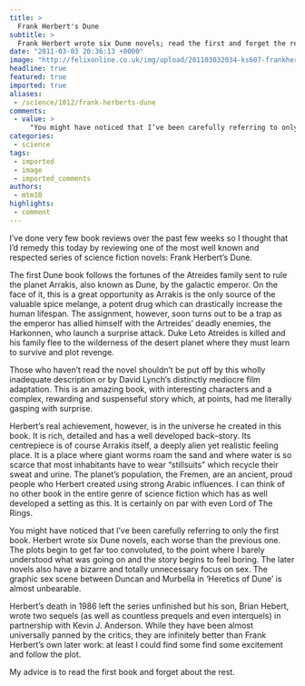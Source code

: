 ```yaml
---
title: >
  Frank Herbert's Dune
subtitle: >
  Frank Herbert wrote six Dune novels; read the first and forget the rest
date: "2011-03-03 20:36:13 +0000"
image: "http://felixonline.co.uk/img/upload/201103032034-ks607-frankher.jpg"
headline: true
featured: true
imported: true
aliases:
 - /science/1012/frank-herberts-dune
comments:
 - value: >
     "You might have noticed that I’ve been carefully referring to only the first book. Herbert wrote six Dune novels, each worse than the previous one. The plots begin to get far too convoluted, to the point where I barely understood what was going on and the story begins to feel boring." <br> <br>The plots are complex. That's the nature of the game... You were probably bored because you didn't understand the plot... <br> <br> <br>"My advice is to read the first book and forget about the rest." <br> <br>My advice is to read the Frank Herbert books and forget about the rest.
categories:
 - science
tags:
 - imported
 - image
 - imported_comments
authors:
 - mtm10
highlights:
 - comment
---
```


I’ve done very few book reviews over the past few weeks so I thought that I’d remedy this today by reviewing one of the most well known and respected series of science fiction novels: Frank Herbert’s Dune.

The first Dune book follows the fortunes of the Atreides family sent to rule the planet Arrakis, also known as Dune, by the galactic emperor. On the face of it, this is a great opportunity as Arrakis is the only source of the valuable spice melange, a potent drug which can drastically increase the human lifespan. The assignment, however, soon turns out to be a trap as the emperor has allied himself with the Artreides’ deadly enemies, the Harkonnen, who launch a surprise attack. Duke Leto Atreides is killed and his family flee to the wilderness of the desert planet where they must learn to survive and plot revenge.

Those who haven’t read the novel shouldn’t be put off by this wholly inadequate description or by David Lynch‘s distinctly mediocre film adaptation. This is an amazing book, with interesting characters and a complex, rewarding and suspenseful story which, at points, had me literally gasping with surprise.

Herbert’s real achievement, however, is in the universe he created in this book. It is rich, detailed and has a well developed back–story. Its centrepiece is of course Arrakis itself, a deeply alien yet realistic feeling place. It is a place where giant worms roam the sand and where water is so scarce that most inhabitants have to wear “stillsuits” which recycle their sweat and urine. The planet’s population, the Fremen, are an ancient, proud people who Herbert created using strong Arabic influences. I can think of no other book in the entire genre of science fiction which has as well developed a setting as this. It is certainly on par with even Lord of The Rings.

You might have noticed that I’ve been carefully referring to only the first book. Herbert wrote six Dune novels, each worse than the previous one. The plots begin to get far too convoluted, to the point where I barely understood what was going on and the story begins to feel boring. The later novels also have a bizarre and totally unnecessary focus on sex. The graphic sex scene between Duncan and Murbella in ‘Heretics of Dune’ is almost unbearable.

Herbert’s death in 1986 left the series unfinished but his son, Brian Hebert, wrote two sequels (as well as countless prequels and even interquels) in partnership with Kevin J. Anderson. While they have been almost universally panned by the critics, they are infinitely better than Frank Herbert’s own later work: at least I could find some find some excitement and follow the plot.

My advice is to read the first book and forget about the rest.
